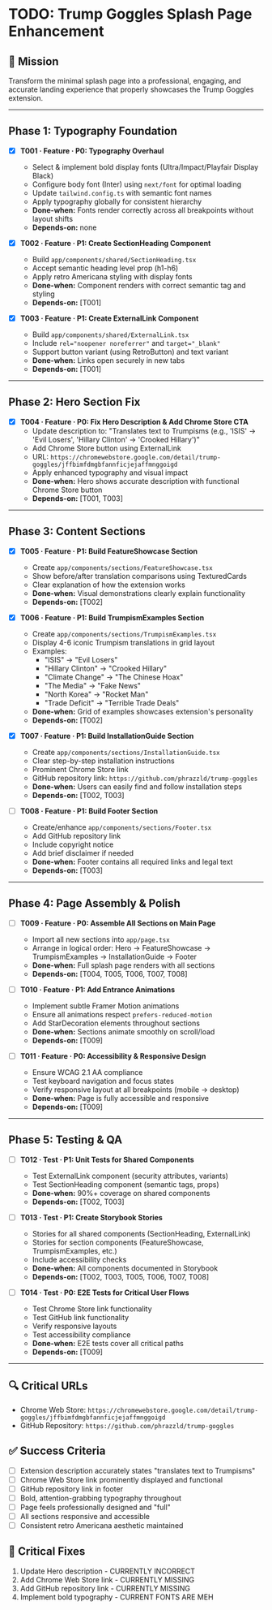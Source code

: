 # TODO: Trump Goggles Splash Page Enhancement

## 🎯 Mission
Transform the minimal splash page into a professional, engaging, and accurate landing experience that properly showcases the Trump Goggles extension.

---

## Phase 1: Typography Foundation

- [x] **T001 · Feature · P0: Typography Overhaul**
    - Select & implement bold display fonts (Ultra/Impact/Playfair Display Black)
    - Configure body font (Inter) using `next/font` for optimal loading
    - Update `tailwind.config.ts` with semantic font names
    - Apply typography globally for consistent hierarchy
    - **Done-when:** Fonts render correctly across all breakpoints without layout shifts
    - **Depends-on:** none

- [x] **T002 · Feature · P1: Create SectionHeading Component**
    - Build `app/components/shared/SectionHeading.tsx`
    - Accept semantic heading level prop (h1-h6)
    - Apply retro Americana styling with display fonts
    - **Done-when:** Component renders with correct semantic tag and styling
    - **Depends-on:** [T001]

- [x] **T003 · Feature · P1: Create ExternalLink Component**
    - Build `app/components/shared/ExternalLink.tsx`
    - Include `rel="noopener noreferrer"` and `target="_blank"`
    - Support button variant (using RetroButton) and text variant
    - **Done-when:** Links open securely in new tabs
    - **Depends-on:** [T001]

---

## Phase 2: Hero Section Fix

- [x] **T004 · Feature · P0: Fix Hero Description & Add Chrome Store CTA**
    - Update description to: "Translates text to Trumpisms (e.g., 'ISIS' → 'Evil Losers', 'Hillary Clinton' → 'Crooked Hillary')"
    - Add Chrome Store button using ExternalLink
    - URL: `https://chromewebstore.google.com/detail/trump-goggles/jffbimfdmgbfannficjejaffmnggoigd`
    - Apply enhanced typography and visual impact
    - **Done-when:** Hero shows accurate description with functional Chrome Store button
    - **Depends-on:** [T001, T003]

---

## Phase 3: Content Sections

- [x] **T005 · Feature · P1: Build FeatureShowcase Section**
    - Create `app/components/sections/FeatureShowcase.tsx`
    - Show before/after translation comparisons using TexturedCards
    - Clear explanation of how the extension works
    - **Done-when:** Visual demonstrations clearly explain functionality
    - **Depends-on:** [T002]

- [x] **T006 · Feature · P1: Build TrumpismExamples Section**
    - Create `app/components/sections/TrumpismExamples.tsx`
    - Display 4-6 iconic Trumpism translations in grid layout
    - Examples:
        - "ISIS" → "Evil Losers"
        - "Hillary Clinton" → "Crooked Hillary"
        - "Climate Change" → "The Chinese Hoax"
        - "The Media" → "Fake News"
        - "North Korea" → "Rocket Man"
        - "Trade Deficit" → "Terrible Trade Deals"
    - **Done-when:** Grid of examples showcases extension's personality
    - **Depends-on:** [T002]

- [x] **T007 · Feature · P1: Build InstallationGuide Section**
    - Create `app/components/sections/InstallationGuide.tsx`
    - Clear step-by-step installation instructions
    - Prominent Chrome Store link
    - GitHub repository link: `https://github.com/phrazzld/trump-goggles`
    - **Done-when:** Users can easily find and follow installation steps
    - **Depends-on:** [T002, T003]

- [ ] **T008 · Feature · P1: Build Footer Section**
    - Create/enhance `app/components/sections/Footer.tsx`
    - Add GitHub repository link
    - Include copyright notice
    - Add brief disclaimer if needed
    - **Done-when:** Footer contains all required links and legal text
    - **Depends-on:** [T003]

---

## Phase 4: Page Assembly & Polish

- [ ] **T009 · Feature · P0: Assemble All Sections on Main Page**
    - Import all new sections into `app/page.tsx`
    - Arrange in logical order: Hero → FeatureShowcase → TrumpismExamples → InstallationGuide → Footer
    - **Done-when:** Full splash page renders with all sections
    - **Depends-on:** [T004, T005, T006, T007, T008]

- [ ] **T010 · Feature · P1: Add Entrance Animations**
    - Implement subtle Framer Motion animations
    - Ensure all animations respect `prefers-reduced-motion`
    - Add StarDecoration elements throughout sections
    - **Done-when:** Sections animate smoothly on scroll/load
    - **Depends-on:** [T009]

- [ ] **T011 · Feature · P0: Accessibility & Responsive Design**
    - Ensure WCAG 2.1 AA compliance
    - Test keyboard navigation and focus states
    - Verify responsive layout at all breakpoints (mobile → desktop)
    - **Done-when:** Page is fully accessible and responsive
    - **Depends-on:** [T009]

---

## Phase 5: Testing & QA

- [ ] **T012 · Test · P1: Unit Tests for Shared Components**
    - Test ExternalLink component (security attributes, variants)
    - Test SectionHeading component (semantic tags, props)
    - **Done-when:** 90%+ coverage on shared components
    - **Depends-on:** [T002, T003]

- [ ] **T013 · Test · P1: Create Storybook Stories**
    - Stories for all shared components (SectionHeading, ExternalLink)
    - Stories for section components (FeatureShowcase, TrumpismExamples, etc.)
    - Include accessibility checks
    - **Done-when:** All components documented in Storybook
    - **Depends-on:** [T002, T003, T005, T006, T007, T008]

- [ ] **T014 · Test · P0: E2E Tests for Critical User Flows**
    - Test Chrome Store link functionality
    - Test GitHub link functionality
    - Verify responsive layouts
    - Test accessibility compliance
    - **Done-when:** E2E tests cover all critical paths
    - **Depends-on:** [T009]

---

## 🔍 Critical URLs
- Chrome Web Store: `https://chromewebstore.google.com/detail/trump-goggles/jffbimfdmgbfannficjejaffmnggoigd`
- GitHub Repository: `https://github.com/phrazzld/trump-goggles`

## ✅ Success Criteria
- [ ] Extension description accurately states "translates text to Trumpisms"
- [ ] Chrome Web Store link prominently displayed and functional
- [ ] GitHub repository link in footer
- [ ] Bold, attention-grabbing typography throughout
- [ ] Page feels professionally designed and "full"
- [ ] All sections responsive and accessible
- [ ] Consistent retro Americana aesthetic maintained

## 🚨 Critical Fixes
1. Update Hero description - CURRENTLY INCORRECT
2. Add Chrome Web Store link - CURRENTLY MISSING
3. Add GitHub repository link - CURRENTLY MISSING
4. Implement bold typography - CURRENT FONTS ARE MEH